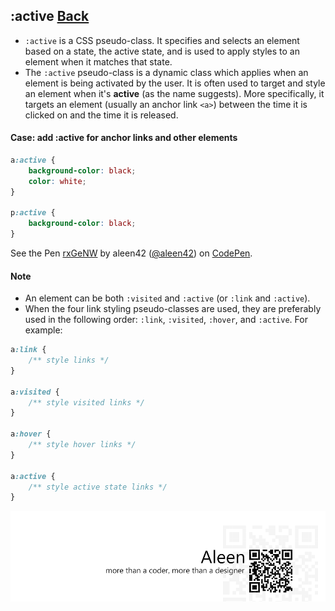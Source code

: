 ## :active [**Back**](./../pseudoClass.md)

- `:active` is a CSS pseudo-class. It specifies and selects an element based on a state, the active state, and is used to apply styles to an element when it matches that state.
- The `:active` pseudo-class is a dynamic class which applies when an element is being activated by the user. It is often used to target and style an element when it's **active** (as the name suggests). More specifically, it targets an element (usually an anchor link `<a>`) between the time it is clicked on and the time it is released.

#### Case: add :active for anchor links and other elements

```css
a:active {
    background-color: black;
    color: white;
}

p:active {
    background-color: black;
}
```

<p data-height="266" data-theme-id="21735" data-slug-hash="rxGeNW" data-default-tab="result" data-user="aleen42" class='codepen'>See the Pen <a href='http://codepen.io/aleen42/pen/rxGeNW/'>rxGeNW</a> by aleen42 (<a href='http://codepen.io/aleen42'>@aleen42</a>) on <a href='http://codepen.io'>CodePen</a>.</p>
<script async src="//assets.codepen.io/assets/embed/ei.js"></script>

#### Note

- An element can be both `:visited` and `:active` (or `:link` and `:active`).
- When the four link styling pseudo-classes are used, they are preferably used in the following order: `:link`, `:visited`, `:hover`, and `:active`. For example:

```css
a:link {
    /** style links */
}

a:visited {
    /** style visited links */
}

a:hover {
    /** style hover links */
}

a:active {
    /** style active state links */
}
```

<a href="http://aleen42.github.io/" target="_blank" ><img src="./../../../pic/tail.gif"></a>